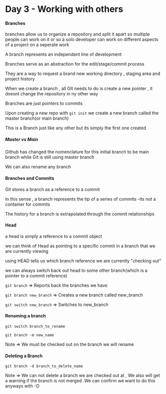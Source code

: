 # Day 3 - Working with others

#### Branches

branches allow us to organize a repository and split it apart so multiple people can work on it or so a solo developer can work on different aspects of a project on a seperate work

A branch represents an independent line of development

Branches serve as an abstraction for the edit/stage/commit process

They are a way to request a brand new working directory , staging area and project history

When we create a branch , all GIt needs to do is create a new pointer , it doesnt change the repository in ny other way 

Branches are just pointers to commits 

Upon creating a new repo with `git init` we create a new branch called the master branch(or main branch)

This is a Branch just like any other but its simply the first one created 

##### Master vs Main

Github has changed the nomenclature for this initial branch to be main branch while Git is still using master branch 

We can also rename any branch 

#### Branches and Commits

Git stores a branch as a reference to a commit 

In this sense , a branch represents the tip of a series of commits -its not a container for commits 

The history for a branch is extrapolated through the commit relationships 

#### Head

a head is simply a reference to a commit object 

we can think of Head as pointing to a specific commit in a branch that we are currently viewing 

using HEAD tells us which branch reference we are currently "checking out"

we can always switch back out head to some other branch(which is a pointer to a commit reference)

`git branch` => Reports back the branches we have 

`git branch new_branch` => Creates a new branch called new_branch 

`git switch new_branch`  => Switches  to new_branch

#### Renaming a branch

`git switch branch_to_rename`

`git branch -m new_name`

Note => We must be checked out on the branch we will rename 

#### Deleting a Branch

`git branch -d branch_to_delete_name` 

Note => We can not delete a branch we are checked out at , We also will get a warning if the branch is not merged .We can confirm we want to do this anyways with -D 
